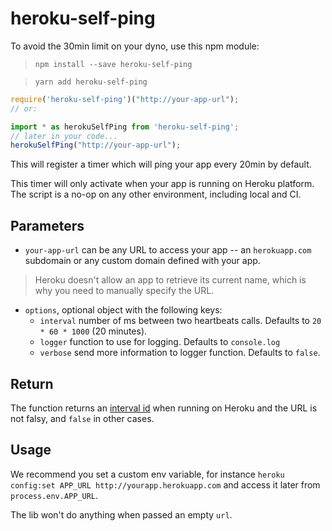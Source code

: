 heroku-self-ping
================

To avoid the 30min limit on your dyno, use this npm module:

> `npm install --save heroku-self-ping`

> `yarn add heroku-self-ping`

```js
require('heroku-self-ping')("http://your-app-url");
// or:

import * as herokuSelfPing from 'heroku-self-ping';
// later in your code...
herokuSelfPing("http://your-app-url");
```

This will register a timer which will ping your app every 20min by default.

This timer will only activate when your app is running on Heroku platform.
The script is a no-op on any other environment, including local and CI.

## Parameters
* `your-app-url` can be any URL to access your app -- an `herokuapp.com` subdomain
or any custom domain defined with your app.

> Heroku doesn't allow an app to retrieve its current name, which is why you
need to manually specify the URL.

*  `options`, optional object with the following keys:
    * `interval` number of ms between two heartbeats calls. Defaults to
      `20 * 60 * 1000` (20 minutes).
    * `logger` function to use for logging. Defaults to `console.log`
    * `verbose` send more information to logger function. Defaults to `false`.

## Return
The function returns an [interval id](https://developer.mozilla.org/en/docs/Web/API/window.setInterval)
when running on Heroku and the URL is not falsy, and `false` in other cases.

## Usage
We recommend you set a custom env variable, for instance
`heroku config:set APP_URL http://yourapp.herokuapp.com` and access it later
from `process.env.APP_URL`.

The lib won't do anything when passed an empty `url`.
